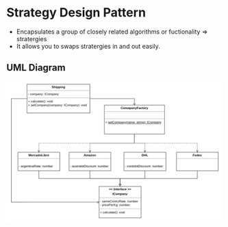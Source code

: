 # Strategy Design Pattern

  * Encapsulates a group of closely related algorithms or fuctionality => stratergies
  * It allows you to swaps stratergies in and out easily.

## UML Diagram
![diagram](strategy/strategy-uml.jpg?raw=true)